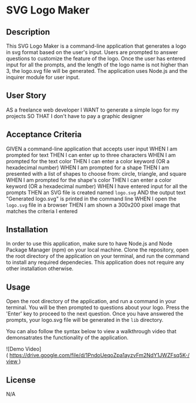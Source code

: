 
# SVG Logo Maker

## Description
This SVG Logo Maker is a command-line application that generates a logo in svg format based on the user's input. Users are prompted to answer questions to customize the feature of the logo. Once the user has entered input for all the prompts, and the length of the logo name is not higher than 3, the logo.svg file will be generated. The application uses Node.js and the inquirer module for user input.

## User Story

AS a freelance web developer
I WANT to generate a simple logo for my projects
SO THAT I don't have to pay a graphic designer

## Acceptance Criteria

GIVEN a command-line application that accepts user input
WHEN I am prompted for text
THEN I can enter up to three characters
WHEN I am prompted for the text color
THEN I can enter a color keyword (OR a hexadecimal number)
WHEN I am prompted for a shape
THEN I am presented with a list of shapes to choose from: circle, triangle, and square
WHEN I am prompted for the shape's color
THEN I can enter a color keyword (OR a hexadecimal number)
WHEN I have entered input for all the prompts
THEN an SVG file is created named `logo.svg`
AND the output text "Generated logo.svg" is printed in the command line
WHEN I open the `logo.svg` file in a browser
THEN I am shown a 300x200 pixel image that matches the criteria I entered

## Installation
In order to use this application, make sure to have Node.js and Node Package Manager (npm) on your local machine. Clone the repository, open the root directory of the application on your terminal, and run the command <npm install> to install any required dependecies. This application does not require any other installation otherwise.

## Usage
Open the root directory of the application, and run a command <node index.js> in your terminal. You will be then prompted to questions about your logo. Press the 'Enter' key to proceed to the next question. Once you have answered the prompts, your logo.svg file will be generated in the `lib` directory. 
  
You can also follow the syntax below to view a walkthrough video that demonsatrates the functionality of the application.

  ![Demo Video] ( https://drive.google.com/file/d/1PndoUeqoZpa1ayzvFm2NdY1JWZFsq5K-/view ) 
  
## License
N/A

 